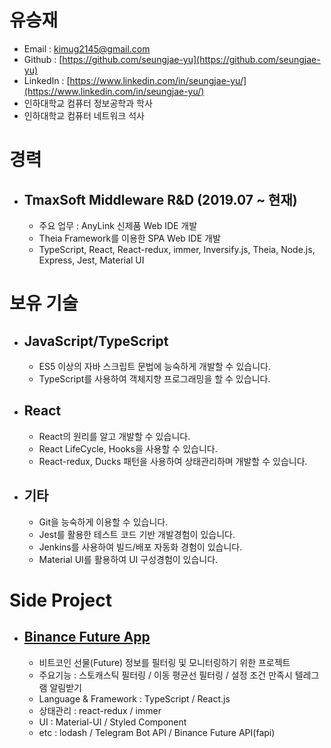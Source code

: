 # 유승재

-   Email : kimug2145@gmail.com
-   Github : [https://github.com/seungjae-yu](https://github.com/seungjae-yu)
-   LinkedIn : [https://www.linkedin.com/in/seungjae-yu/](https://www.linkedin.com/in/seungjae-yu/)
-   인하대학교 컴퓨터 정보공학과 학사
-   인하대학교 컴퓨터 네트워크 석사

# 경력

-   ## TmaxSoft Middleware R&D (2019.07 ~ 현재)
    -   주요 업무 : AnyLink 신제품 Web IDE 개발
    -   Theia Framework를 이용한 SPA Web IDE 개발
    -   TypeScript, React, React-redux, immer, Inversify.js, Theia, Node.js, Express, Jest, Material UI

# 보유 기술

-   ## JavaScript/TypeScript

    -   ES5 이상의 자바 스크립트 문법에 능숙하게 개발할 수 있습니다.
    -   TypeScript를 사용하여 객체지향 프로그래밍을 할 수 있습니다.

-   ## React

    -   React의 원리를 알고 개발할 수 있습니다.
    -   React LifeCycle, Hooks을 사용할 수 있습니다.
    -   React-redux, Ducks 패턴을 사용하여 상태관리하며 개발할 수 있습니다.

-   ## 기타

    -   Git을 능숙하게 이용할 수 있습니다.
    -   Jest를 활용한 테스트 코드 기반 개발경험이 있습니다.
    -   Jenkins를 사용하여 빌드/배포 자동화 경험이 있습니다.
    -   Material UI를 활용하여 UI 구성경험이 있습니다.

# Side Project

-   ## [Binance Future App](https://github.com/seungjae-yu/Binance-Future-App)

    -   비트코인 선물(Future) 정보를 필터링 및 모니터링하기 위한 프로젝트
    -   주요기능 : 스토캐스틱 필터링 / 이동 평균선 필터링 / 설정 조건 만족시 텔레그램 알림받기
    -   Language & Framework : TypeScript / React.js
    -   상태관리 : react-redux / immer
    -   UI : Material-UI / Styled Component
    -   etc : lodash / Telegram Bot API / Binance Future API(fapi)
